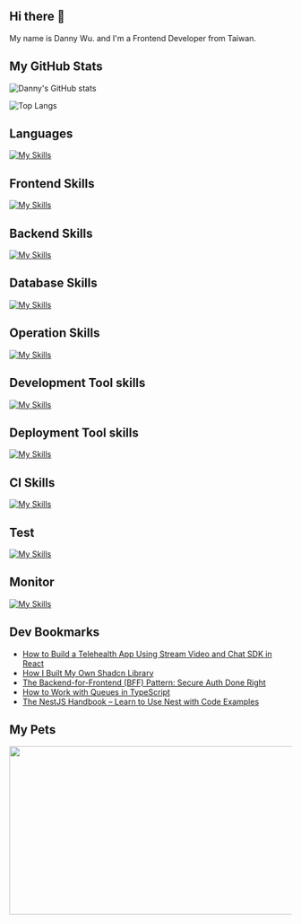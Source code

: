 
## Hi there 👋
My name is Danny Wu. and I'm a Frontend Developer from Taiwan.

## My GitHub Stats
![Danny's GitHub stats](https://github-readme-stats.vercel.app/api?username=danny101201&show_icons=true&count_private=true&theme=react)

![Top Langs](https://github-readme-stats.vercel.app/api/top-langs/?username=danny101201&layout=compact&theme=react)


## Languages
[![My Skills](https://skillicons.dev/icons?i=js,html,css,ts,react,nodejs)](https://skillicons.dev)

## Frontend Skills

[![My Skills](https://skillicons.dev/icons?i=react,materialui,tailwind,sass,redux,vite,nextjs)](https://skillicons.dev)

## Backend Skills

[![My Skills](https://skillicons.dev/icons?i=express,nodejs,graphql,nestjs)](https://skillicons.dev)

## Database Skills

[![My Skills](https://skillicons.dev/icons?i=mongodb,redis,mysql,postgres,prisma)](https://skillicons.dev)

## Operation Skills

[![My Skills](https://skillicons.dev/icons?i=docker,git,githubactions,linux,vim,nginx)](https://skillicons.dev)

## Development Tool skills

[![My Skills](https://skillicons.dev/icons?i=github,git,vscode,webpack)](https://skillicons.dev)

## Deployment Tool skills

[![My Skills](https://skillicons.dev/icons?i=vercel,netlify)](https://skillicons.dev)


## CI Skills

[![My Skills](https://skillicons.dev/icons?i=gitlab,azure)](https://skillicons.dev)

## Test

[![My Skills](https://skillicons.dev/icons?i=jest,vitest)](https://skillicons.dev)

## Monitor

[![My Skills](https://skillicons.dev/icons?i=sentry)](https://skillicons.dev)



## Dev Bookmarks
<!-- daily.dev BOOKMARKS:START -->
- [How to Build a Telehealth App Using Stream Video and Chat SDK in React](https://app.daily.dev/posts/cXLbSH5vd?utm_source=rss&utm_medium=bookmarks&utm_campaign=NRtczkLiNqtGyKkglwy1k)
- [How I Built My Own Shadcn Library](https://app.daily.dev/posts/zzP2awkMq?utm_source=rss&utm_medium=bookmarks&utm_campaign=NRtczkLiNqtGyKkglwy1k)
- [The Backend-for-Frontend &lpar;BFF&rpar; Pattern: Secure Auth Done Right](https://app.daily.dev/posts/DH1Nx5Sor?utm_source=rss&utm_medium=bookmarks&utm_campaign=NRtczkLiNqtGyKkglwy1k)
- [How to Work with Queues in TypeScript](https://app.daily.dev/posts/376bvdbn2?utm_source=rss&utm_medium=bookmarks&utm_campaign=NRtczkLiNqtGyKkglwy1k)
- [The NestJS Handbook – Learn to Use Nest with Code Examples](https://app.daily.dev/posts/mgQma0lbU?utm_source=rss&utm_medium=bookmarks&utm_campaign=NRtczkLiNqtGyKkglwy1k)
<!-- daily.dev BOOKMARKS:END -->

## My Pets

<a href="https://github.com/devxb/gitanimals">
<img
  src="https://render.gitanimals.org/farms/Danny101201"
  width="600"
  height="300"
/>
</a>

